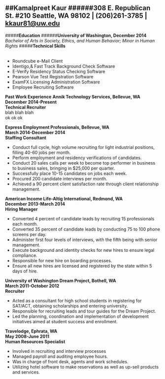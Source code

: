 ##Kamalpreet Kaur
######308 E. Republican St. #210 Seattle, WA 98102 | (206)261-3785 | kkaur81@uw.edu
---
#####**Education**
######**University of Washington, December 2014**<br>
*Bachelor of Arts in Society, Ethics, and Human Behavior; Minor in Human Rights*
#####**Technical Skills**
######
- Roundcube e-Mail Client<br> 
- Identigo,& Fast Track Background Check Software<br>
- E-Verify Residency Status Checking Software<br>
- Pearson Vue Test Registration Software<br>
- ExamFX  Licensing Administration Software<br>
- Employee Recruiting Software<br>

**Past Work Experience**
**Annik Technology Services, Bellevue, WA<br>
December 2014-Present<br>
Technical Recruiter**<br>
blah blah blah<br>
ok ok ok <br>

**Express Employment Professionals, Bellevue, WA<br>
March 2014-December 2014<br>
Staffing Consultant**<br>
- Conduct full cycle, high volume recruiting for light industrial positions, filling 40-60 jobs per month.<br>
- Perform employment and residency verifications of candidates.<br>
- Conduct 20 sales calls per week to become top performer in business to business sales, bringing in $25,000 per quarter.<br>
- Successfully place 10-15 candidates on jobs each week.<br>
- Procured 200 candidate interviews per month.<br>
- Achieved a 90 percent client satisfaction rate through client relationship management.<Br>

**American Income Life-Altig International, Redmond, WA<br>
December 2013-March 2014<Br>
Hiring Manager**<br>
- Converted 4 percent of candidate leads by recruiting 15 professionals each month.<Br>
- Converted 35 percent of candidate leads by conducting 75 to 100 phone screens per day.<br>
- Administer first four levels of interviews, with the fifth being with senior management.<br>
- Execute background and identity checks for new hires to ensure legal compliance.<br>
- Responsible for new hire on boarding processes.<br>
- Ensure all new hires are licensed and registered by the state within 5 days of hire.<br>

**University of Washington Dream Project, Bothell, WA<br>
March 2011-October 2012<br>
Recruiter**<br>
- Acted as a consultant for high school students in registering for SAT/ACT, obtaining scholarships and entering university. <br>
- Responsible for recruiting leads and tour guides for the Dream Project.<br>
- Led the planning, coordination and implementation of development initiatives aimed at student success and enrollment.<br>

**Travelodge, Ephrata, WA<br>
May 2008-June 2011<br>
Human Resources Specialist**<br>
- Involved in recruiting and interview processes<br>
- Managed payroll and auditing employee hours.<br>
- Was in charge of front desk, agents and work schedules.<br>
- Utilizing hotel software to make reservations as well as up-sell products and services.<br>
